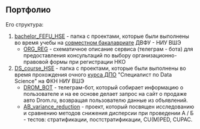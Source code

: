 ## Портфолио
Его структура:
1. [bachelor_FEFU_HSE](https://github.com/maxzhrvl/projects/tree/main/bachelor_FEFU_HSE) - папка с проектами, которые были выполнены во время учебы на [совместном бакалавриате](https://economics.hse.ru/dvfu) ДВФУ - НИУ ВШЭ
    * [ORG_REG](https://github.com/maxzhrvl/projects/tree/main/bachelor_FEFU_HSE/ORG_REG) - схематичное описание сервиса (телеграм - бота) для предоставления консультаций по выбору организационно-правовой формы при регистрации НКО
2. [DS_course_HSE](https://github.com/maxzhrvl/projects/tree/main/DS_course_HSE) - папка с проектами, которые были выполнены во время прохождения очного [курса ДПО](https://cs.hse.ru/dpo/datascientist) "Специалист по Data Science" на ФКН НИУ ВШЭ
   * [DROM_BOT](https://github.com/maxzhrvl/projects/tree/main/DS_course_HSE/DROM_BOT) - телеграм-бот, который собирает информацию о пользователе и на ее основе делает запрос на сайт о продаже авто Drom.ru, возвращая пользователю данные из объявлений.
   * [AB_variance_reduction](https://github.com/maxzhrvl/projects/tree/main/DS_course_HSE/AB_variance_reduction) - проект, который посвящен исследованию и сравнению методов снижения дисперсии при проведении А / Б - тестов: стратификации, постстратификации, CU(M)PED, CUPAC. 
